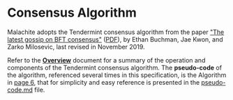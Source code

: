 # Consensus Algorithm

Malachite adopts the Tendermint consensus algorithm from the paper
["The latest gossip on BFT consensus"][tendermint-arxiv]
([PDF][tendermint-pdf]), by Ethan Buchman, Jae Kwon,
and Zarko Milosevic, last revised in November 2019.

Refer to the [**Overview**][overview] document for a summary of the
operation and components of the Tendermint consensus algorithm.
The **pseudo-code** of the algorithm, referenced several times in this
specification, is the Algorithm in [page 6][tendermint-pdf], that for simplicity and easy
reference is presented in the [pseudo-code.md][pseudo-code] file.

[overview]: ./overview.md
[pseudo-code]: ./pseudo-code.md
[accountable-tendermint]: ./misbehavior.md#misbehavior-detection-and-verification-in-accountable-tendermint
[tendermint-arxiv]: https://arxiv.org/abs/1807.04938
[tendermint-pdf]: https://arxiv.org/pdf/1807.04938
